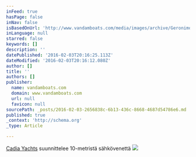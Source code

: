```yaml
---
inFeed: true
hasPage: false
inNav: false
isBasedOnUrl: 'http://www.vandamboats.com/media/images/archive/Geronimo2-925x500.jpg'
inLanguage: null
starred: false
keywords: []
description: ''
datePublished: '2016-02-03T20:16:25.113Z'
dateModified: '2016-02-03T20:16:12.080Z'
author: []
title: ''
authors: []
publisher:
  name: vandamboats.com
  domain: www.vandamboats.com
  url: null
  favicon: null
sourcePath: _posts/2016-02-03-2656838c-6b13-436c-8668-4687d54786e6.md
published: true
_context: 'http://schema.org'
_type: Article

---
```

[Cadia Yachts][0] suunnittelee 10-metristä sähkövenettä
![](https://the-grid-user-content.s3-us-west-2.amazonaws.com/6502f012-d8c1-49ba-9468-cf9eb4088133.jpg)

[0]: http://cadiayachts.com/?utm_source=Adwords&utm_medium=cpc&utm_campaign=CYPromo&gclid=CL7RlZqy3MoCFQUFwwodfl0HyA